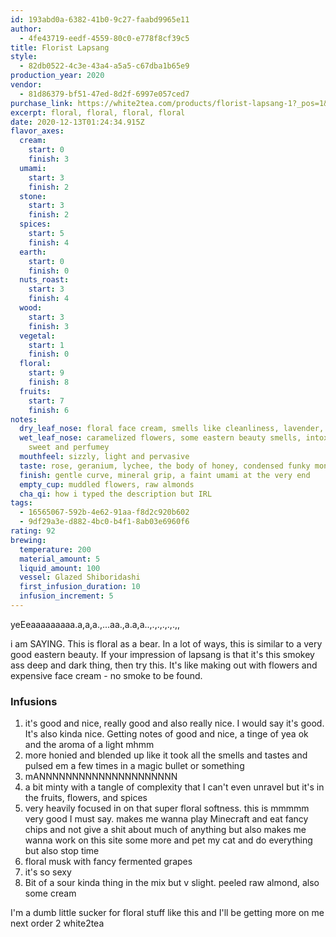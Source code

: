 ```yaml
---
id: 193abd0a-6382-41b0-9c27-faabd9965e11
author:
  - 4fe43719-eedf-4559-80c0-e778f8cf39c5
title: Florist Lapsang
style:
  - 82db0522-4c3e-43a4-a5a5-c67dba1b65e9
production_year: 2020
vendor:
  - 81d86379-bf51-47ed-8d2f-6997e057ced7
purchase_link: https://white2tea.com/products/florist-lapsang-1?_pos=1&_sid=39620ffe8&_ss=r
excerpt: floral, floral, floral, floral
date: 2020-12-13T01:24:34.915Z
flavor_axes:
  cream:
    start: 0
    finish: 3
  umami:
    start: 3
    finish: 2
  stone:
    start: 3
    finish: 2
  spices:
    start: 5
    finish: 4
  earth:
    start: 0
    finish: 0
  nuts_roast:
    start: 3
    finish: 4
  wood:
    start: 3
    finish: 3
  vegetal:
    start: 1
    finish: 0
  floral:
    start: 9
    finish: 8
  fruits:
    start: 7
    finish: 6
notes:
  dry_leaf_nose: floral face cream, smells like cleanliness, lavender, lychee
  wet_leaf_nose: caramelized flowers, some eastern beauty smells, intoxicatingly
    sweet and perfumey
  mouthfeel: sizzly, light and pervasive
  taste: rose, geranium, lychee, the body of honey, condensed funky monkey
  finish: gentle curve, mineral grip, a faint umami at the very end
  empty_cup: muddled flowers, raw almonds
  cha_qi: how i typed the description but IRL
tags:
  - 16565067-592b-4e62-91aa-f8d2c920b602
  - 9df29a3e-d882-4bc0-b4f1-8ab03e6960f6
rating: 92
brewing:
  temperature: 200
  material_amount: 5
  liquid_amount: 100
  vessel: Glazed Shiboridashi
  first_infusion_duration: 10
  infusion_increment: 5
---
```


yeEeaaaaaaaaa.a,a,a.,...aa.,a.a,a..,.,.,.,.,.,,

i am SAYING. This is floral as a bear. In a lot of ways, this is similar to a very good eastern beauty. If your impression of lapsang is that it's this smokey ass deep and dark thing, then try this. It's like making out with flowers and expensive face cream - no smoke to be found.

### Infusions

1. it's good and nice, really good and also really nice. I would say it's good. It's also kinda nice. Getting notes of good and nice, a tinge of yea ok and the aroma of a light mhmm
2. more honied and blended up like it took all the smells and tastes and pulsed em a few times in a magic bullet or something
3. mANNNNNNNNNNNNNNNNNNNNN
4. a bit minty with a tangle of complexity that I can't even unravel but it's in the fruits, flowers, and spices
5. very heavily focused in on that super floral softness. this is mmmmm very good I must say. makes me wanna play Minecraft and eat fancy chips and not give a shit about much of anything but also makes me wanna work on this site some more and pet my cat and do everything but also stop time
6. floral musk with fancy fermented grapes
7. it's so sexy
8. Bit of a sour kinda thing in the mix but v slight. peeled raw almond, also some cream

I'm a dumb little sucker for floral stuff like this and I'll be getting more on me next order 2 white2tea
